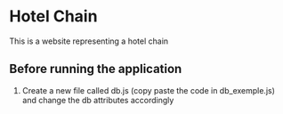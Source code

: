 # Hotel Chain 

This is a website representing a hotel chain

## Before running the application
1. Create a new file called db.js (copy paste the code in db_exemple.js) and change the db attributes accordingly